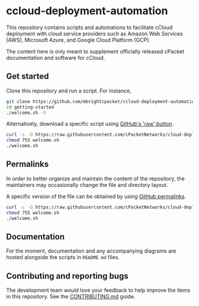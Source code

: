 # ccloud-deployment-automation

This repository contains scripts and automations to facilitate cCloud deployment with cloud service providers such as Amazon Web Services (AWS), Microsoft Azure, and Google Cloud Platform (GCP).

The content here is only meant to supplement officially released cPacket documentation and software for cCloud.

## Get started

Clone this repository and run a script.
For instance,

```bash
git clone https://github.com/mbrightcpacket/ccloud-deployment-automation
cd getting-started
./welcome.sh -h
```

Alternatively, download a specific script using [GitHub's 'raw' button][raw].

```bash
curl -s -O https://raw.githubusercontent.com/cPacketNetworks/cloud-deployment-automation/786f80f3cc692ef960223fa85f509df7af016b24/getting-started/welcome.sh
chmod 755 welcome.sh
./welcome.sh
```

## Permalinks

In order to better organize and maintain the content of the repository, the maintainers may occasionally change the file and directory layout.

A specific version of the file can be obtained by using [GitHub permalinks][permalinks].

```bash
curl -s -O https://raw.githubusercontent.com/cPacketNetworks/cloud-deployment-automation/786f80f3cc692ef960223fa85f509df7af016b24/getting-started/welcome.sh
chmod 755 welcome.sh
./welcome.sh
```

## Documentation

For the moment, documentation and any accompanying diagrams are hosted alongside the scripts in `README.md` files.

## Contributing and reporting bugs

The development team would love your feedback to help improve the items in this repository.
See the [CONTRIBUTING.md](/CONTRIBUTING.md) guide.

[raw]: https://docs.github.com/en/repositories/working-with-files/using-files/viewing-a-file
[permalinks]: https://docs.github.com/en/repositories/working-with-files/using-files/getting-permanent-links-to-files
